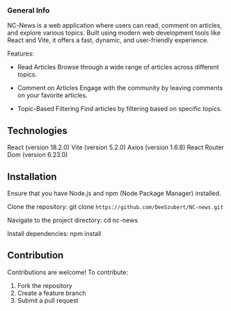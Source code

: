 ### General Info

NC-News is a web application where users can read, comment on articles, and explore various topics. Built using modern web development tools like React and Vite, it offers a fast, dynamic, and user-friendly experience.

Features:

- Read Articles
  Browse through a wide range of articles across different topics.

- Comment on Articles
  Engage with the community by leaving comments on your favorite articles.

- Topic-Based Filtering
  Find articles by filtering based on specific topics.

## Technologies

React (version 18.2.0)
Vite (version 5.2.0)
Axios (version 1.6.8)
React Router Dom (version 6.23.0)

## Installation

Ensure that you have Node.js and npm (Node Package Manager) installed.

Clone the repository:
git clone `https://github.com/DeeSzubert/NC-news.git`

Navigate to the project directory:
cd nc-news

Install dependencies:
npm install

## Contribution

Contributions are welcome! To contribute:

1. Fork the repository
2. Create a feature branch
3. Submit a pull request
